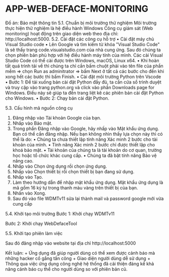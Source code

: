 # APP-WEB-DEFACE-MONITORING
Đồ án: Bảo mật thông tin
5.1. Chuẩn bị môi trường thử nghiệm
Môi trường thực hiện thử nghiệm là hệ điều hành Windows 
Công cụ giám sát (Web monitoring) hoạt động trên giao diện web theo địa chỉ: http://localhost:5000. 
5.2. Cài đặt các công cụ hỗ trợ 
•	Cài đặt máy chủ Visual Studio code 
•	Lên Google và tìm kiếm từ khóa "Visual Studio Code" là sẽ thấy trang code.visualstudio.com của nhà cung ứng. Sau đó chúng ta chọn phiên bản phù hợp với hệ điều hành máy tính của mình. Các cài Visual Studio Code có thể cài được trên Windows, macOS, Linux x64.
•	Khi hoàn tất quá trình tải về thì chúng ta chỉ cần bấm chuột phải vào tên file của phần mềm => chọn Run as adminitrator => bấm Next ở tất cả các bước cho đến khi xong hết các bước thì bấm Finish. 
•	Cài đặt môi trường Python trên Vscode
•	Bước 1: Để tải xuống bản cài đặt Python đầy đủ, ta cần cửa sổ trình duyệt và truy cập vào trang python.org và click vào phần  Downloads page for Windows. Điều này sẽ giúp ta đến trang liệt kê các phiên bản cài đặt Python cho Windows.
•	Bước 2: Chạy bản cài đặt Python.

5.3. Cấu hình mã nguồn công cụ
1.	Đăng nhập vào Tài khoản Google của bạn.
2.	Nhấp vào Bảo mật.
3.	Trong phần Đăng nhập vào Google, hãy nhấp vào Mật khẩu ứng dụng. Bạn có thể cần đăng nhập. Nếu bạn không nhìn thấy lựa chọn này thì có thể là do:
•	Chúng ta chưa thiết lập tính năng Xác minh 2 bước cho tài khoản của mình.
•	Tính năng Xác minh 2 bước chỉ được thiết lập cho khoá bảo mật.
•	Tài khoản của chúng ta là tài khoản do cơ quan, trường học hoặc tổ chức khác cung cấp.
•	Chúng ta đã bật tính năng Bảo vệ nâng cao.
4.	Nhấp vào Chọn ứng dụng rồi chọn ứng dụng.
5.	Nhấp vào Chọn thiết bị rồi chọn thiết bị bạn đang sử dụng.
6.	Nhấp vào Tạo.
7.	Làm theo hướng dẫn để nhập mật khẩu ứng dụng. Mật khẩu ứng dụng là mã gồm 16 ký tự trong thanh màu vàng trên thiết bị của bạn.
8.	Nhấn vào Xong.
9.	Sau đó vào file WDMTv11 sửa lại thành mail và password google mới vừa cung cấp 
 

5.4. Khởi tạo môi trường
Bước 1: Khởi chạy WDMTv11
 

Bước 2: Khởi chạy WebDefaceTool

 


5.5. Khởi tạo phiên làm việc
 
Sau đó đăng nhập vào website tại địa chỉ http://localhost:5000



Kết luận: 
    + Ứng dụng đã giúp người dùng có thể xem được cảnh báo mà những hacker cố gắng tấn công
     + Giao diện người dùng dễ sử dụng
     + Thông qua việc ứng dụng công nghệ hệ thống đã cải thiện đáng kể khả năng cảnh báo cụ thể cho người dùng so với phiên bản cũ.
